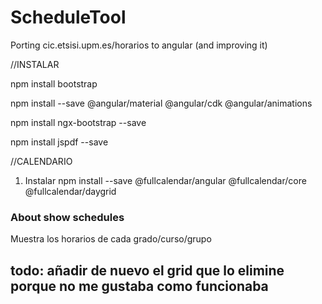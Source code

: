 # ScheduleTool
Porting cic.etsisi.upm.es/horarios to angular (and improving it)

//INSTALAR

npm install bootstrap

npm install --save @angular/material @angular/cdk @angular/animations

npm install ngx-bootstrap --save

npm install jspdf --save


//CALENDARIO
 
1. Instalar npm install --save @fullcalendar/angular @fullcalendar/core @fullcalendar/daygrid

### About show schedules
Muestra los horarios de cada grado/curso/grupo

todo: añadir de nuevo el grid que lo elimine porque no me gustaba como funcionaba
-----


